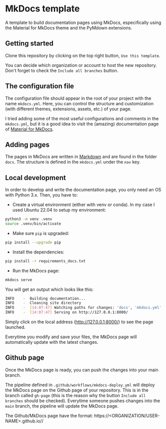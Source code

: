 # MkDocs template

A template to build documentation pages using MkDocs, especifically using the Material for MkDocs theme and the PyMdown extensions.


## Getting started

Clone this repository by clicking on the top right button, `Use this template`. 

<!-- fig here -->

You can decide which organization or account to host the new repository. Don't forget to check the `Include all branches` button.

<!-- fig here -->

## The configuration file

The configuration file should appear in the root of your project with the name `mkdocs.yml`. Here, you can control the structure and customization (with different themes, extensions, assets, etc.) of your page.

I tried adding some of the most useful configurations and comments in the `mkdocs.yml`, but it is a good idea to visit the (amazing) documentation page of [Material for MkDocs](https://squidfunk.github.io/mkdocs-material/getting-started/).

## Adding pages

The pages in MkDocs are written in [Markdown](https://www.markdownguide.org/) and are found in the folder `docs`. The structure is defined in the `mkdocs.yml` under the `nav` key.

## Local development

In order to develop and write the documentation page, you only need an OS with Python 3.x. Then, you have to:

* Create a virtual environment (either with venv or conda). In my case I used Ubuntu 22.04 to setup my environment:
```sh
python3 -m venv .venv
source .venv/bin/activate
```
* Make sure `pip` is upgraded:
```sh
pip install --upgrade pip
```
* Install the dependencies:
```sh
pip install -r requirements_docs.txt
```
* Run the MkDocs page:
```sh
mkdocs serve
```

You will get an output which looks like this:
```sh
INFO    -  Building documentation...
INFO    -  Cleaning site directory
INFO    -  [14:07:47] Watching paths for changes: 'docs', 'mkdocs.yml'
INFO    -  [14:07:47] Serving on http://127.0.0.1:8000/
```

Simply click on the local address (http://127.0.0.1:8000/) to see the page launched.

Everytime you modify and save your files, the MkDocs page will automatically update with the latest changes.

## Github page

Once the MkDocs page is ready, you can push the changes into your main branch. 

The pipeline defined in `.github/workflows/mkdocs-deploy.yml` will deploy the MkDocs page on the Github page of your repository. This is in the branch called `gh-page` (this is the reason why the button `Include all branches` should be checked). Everytime someone pushes changes into the `main` branch, the pipeline will update the MkDocs page.

The Github/MkDocs page have the format: https://<ORGANIZATION/USER-NAME>.github.io/<REPOSITORY-NAME>/